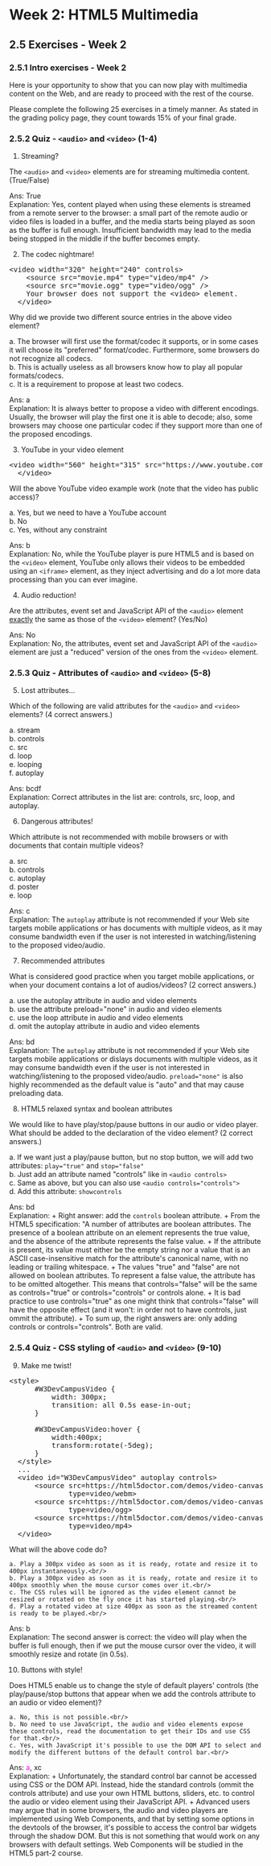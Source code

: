 # Week 2: HTML5 Multimedia


## 2.5 Exercises - Week 2


### 2.5.1 Intro exercises - Week 2


Here is your opportunity to show that you can now play with multimedia content on the Web, and are ready to proceed with the rest of the course.

Please complete the following 25 exercises in a timely manner. As stated in the grading policy page, they count towards 15% of your final grade.
 

### 2.5.2 Quiz - `<audio>` and `<video>` (1-4)

1. Streaming?

  The `<audio>` and `<video>` elements are for streaming multimedia content. (True/False)

  Ans: True<br/>
  Explanation: Yes, content played when using these elements is streamed from a remote server to the browser: a small part of the remote audio or video files is loaded in a buffer, and the media starts being played as soon as the buffer is full enough. Insufficient bandwidth may lead to the media being stopped in the middle if the buffer becomes empty.


2. The codec nightmare!

  <pre>&lt;video width="320" height="240" controls&gt;
    &lt;source src="movie.mp4" type="video/mp4" /&gt;
    &lt;source src="movie.ogg" type="video/ogg" /&gt;
    Your browser does not support the &lt;video&gt; element.
  &lt;/video&gt;</pre>

  Why did we provide two different source entries in the above video element?<br/>
  
  a. The browser will first use the format/codec it supports, or in some cases it will choose its "preferred" format/codec. Furthermore, some browsers do not recognize all codecs.<br/>
  b. This is actually useless as all browsers know how to play all popular formats/codecs.<br/>
  c. It is a requirement to propose at least two codecs.<br/>

  Ans: a<br/>
  Explanation: It is always better to propose a video with different encodings. Usually, the browser will play the first one it is able to decode; also, some browsers may choose one particular codec if they support more than one of the proposed encodings.
  

3. YouTube in your video element

  <pre>&lt;video width="560" height="315" src="https://www.youtube.com/embed/ZH1XOsv8Oyo"&gt;
  &lt;/video&gt;</pre>

  Will the above YouTube video example work (note that the video has public access)?<br/>

  a. Yes, but we need to have a YouTube account<br/>
  b. No<br/>
  c. Yes, without any constraint<br/>
  
  Ans: b<br/>
  Explanation: No, while the YouTube player is pure HTML5 and is based on the `<video>` element, YouTube only allows their videos to be embedded using an `<iframe>` element, as they inject advertising and do a lot more data processing than you can ever imagine.


4. Audio reduction!

  Are the attributes, event set and JavaScript API of the `<audio>` element <u>exactly</u> the same as those of the `<video>` element? (Yes/No)

  Ans: No<br/>
  Explanation: No, the attributes, event set and JavaScript API of the `<audio>` element are just a "reduced" version of the ones from the `<video>` element.



### 2.5.3 Quiz - Attributes of `<audio>` and `<video>` (5-8)

5. Lost attributes...

  Which of the following are valid attributes for the `<audio>` and `<video>` elements? (4 correct answers.)<br/>

  a. stream<br/>
  b. controls<br/>
  c. src<br/>
  d. loop<br/>
  e. looping<br/>
  f. autoplay<br/>

  Ans: bcdf<br/>
  Explanation: Correct attributes in the list are: controls, src, loop, and autoplay.


6. Dangerous attributes!

  Which attribute is not recommended with mobile browsers or with documents that contain multiple videos?<br/>

  a. src<br/>
  b. controls<br/>
  c. autoplay<br/>
  d. poster<br/>
  e. loop<br/>

  Ans: c<br/>
  Explanation: The `autoplay` attribute is not recommended if your Web site targets mobile applications or has documents with multiple videos, as it may consume bandwidth even if the user is not interested in watching/listening to the proposed video/audio.


7. Recommended attributes

  What is considered good practice when you target mobile applications, or when your document contains a lot of audios/videos? (2 correct answers.)<br/>

  a. use the autoplay attribute in audio and video elements<br/>
  b. use the attribute preload="none" in audio and video elements<br/>
  c. use the loop attribute in audio and video elements<br/>
  d. omit the autoplay attribute in audio and video elements<br/>
  
  Ans: bd<br/>
  Explanation: The `autoplay` attribute is not recommended if your Web site targets mobile applications or dislays documents with multiple videos, as it may consume bandwidth even if the user is not interested in watching/listening to the proposed video/audio. `preload="none"` is also highly recommended as the default value is "auto" and that may cause preloading data.


8. HTML5 relaxed syntax and boolean attributes

  We would like to have play/stop/pause buttons in our audio or video player. What should be added to the declaration of the video element? (2 correct answers.)<br/>

  a. If we want just a play/pause button, but no stop button, we will add two attributes: `play="true"` and `stop="false"`<br/>
  b. Just add an attribute named "controls" like in `<audio controls>`<br/>
  c. Same as above, but you can also use `<audio controls="controls">`<br/>
  d. Add this attribute: `showcontrols`<br/>

  Ans: bd<br/>
  Explanation:
    + Right answer: add the `controls` boolean attribute.
    + From the HTML5 specification: "A number of attributes are boolean attributes. The presence of a boolean attribute on an element represents the true value, and the absence of the attribute represents the false value.
    + If the attribute is present, its value must either be the empty string nor a value that is an ASCII case-insensitive match for the attribute's canonical name, with no leading or trailing whitespace.
    + The values "true" and "false" are not allowed on boolean attributes. To represent a false value, the attribute has to be omitted altogether. This means that controls="false" will be the same as controls="true" or controls="controls" or controls alone.
    + It is bad practice to use controls="true" as one might think that controls="false" will have the opposite effect (and it won't: in order not to have controls, just ommit the attribute).
    + To sum up, the right answers are: only adding controls or controls="controls". Both are valid.


### 2.5.4 Quiz - CSS styling of `<audio>` and `<video>` (9-10)

9. Make me twist!

  <pre>&lt;style&gt;
      #W3DevCampusVideo {
          width: 300px;
          transition: all 0.5s ease-in-out;
      }
  
      #W3DevCampusVideo:hover {
          width:400px;
          transform:rotate(-5deg);
      }
  &lt;/style&gt;
  ...
  &lt;video id="W3DevCampusVideo" autoplay controls&gt;
      &lt;source src=https://html5doctor.com/demos/video-canvas-magic/video.webm
              type=video/webm&gt;
      &lt;source src=https://html5doctor.com/demos/video-canvas-magic/video.ogg
              type=video/ogg&gt;
      &lt;source src=https://html5doctor.com/demos/video-canvas-magic/video.mp4
              type=video/mp4&gt;
  &lt;/video&gt;</pre>

  What will the above code do?<br/>

    a. Play a 300px video as soon as it is ready, rotate and resize it to 400px instantaneously.<br/>
    b. Play a 300px video as soon as it is ready, rotate and resize it to 400px smoothly when the mouse cursor comes over it.<br/>
    c. The CSS rules will be ignored as the video element cannot be resized or rotated on the fly once it has started playing.<br/>
    d. Play a rotated video at size 400px as soon as the streamed content is ready to be played.<br/>

  Ans: b<br/>
  Explanation: The second answer is correct: the video will play when the buffer is full enough, then if we put the mouse cursor over the video, it will smoothly resize and rotate (in 0.5s).
  


10. Buttons with style!

  Does HTML5 enable us to change the style of default players' controls (the play/pause/stop buttons that appear when we add the controls attribute to an audio or video element)?

    a. No, this is not possible.<br/>
    b. No need to use JavaScript, the audio and video elements expose these controls, read the documentation to get their IDs and use CSS for that.<br/>
    c. Yes, with JavaScript it's possible to use the DOM API to select and modify the different buttons of the default control bar.<br/>

  Ans: <span style="color: magenta;">a</span>, xc<br/>
  Explanation: 
    + Unfortunately, the standard control bar cannot be accessed using CSS or the DOM API. Instead, hide the standard controls (ommit the controls attribute) and use your own HTML buttons, sliders, etc. to control the audio or video element using their JavaScript API.
    + Advanced users may argue that in some browsers, the audio and video players are implemented using Web Components, and that by setting some options in the devtools of the browser, it's possible to access the control bar widgets through the shadow DOM. But this is not something that would work on any browsers with default settings. Web Components will be studied in the HTML5 part-2 course.




